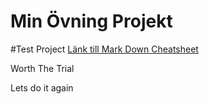 # Min Övning Projekt
#Test Project
[Länk till Mark Down Cheatsheet](https://github.com/adam-p/markdown-here/wiki/Markdown-Cheatsheet)

Worth The Trial

Lets do it again